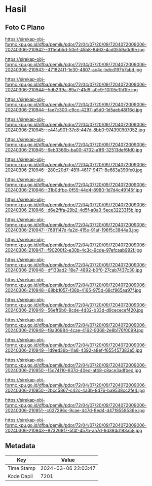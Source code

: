 # Hasil

## Foto C Plano

https://sirekap-obj-formc.kpu.go.id/dfba/pemilu/pdpr/72/04/07/20/09/7204072009006-20240306-210942--311ebb5d-50ef-45b8-8463-4cd0559a0d9e.jpg

https://sirekap-obj-formc.kpu.go.id/dfba/pemilu/pdpr/72/04/07/20/09/7204072009006-20240306-210943--471824f1-1e30-4807-ac4c-bdcd197b7abd.jpg

https://sirekap-obj-formc.kpu.go.id/dfba/pemilu/pdpr/72/04/07/20/09/7204072009006-20240306-210944--5db2ff9a-89a7-41d9-a0c9-10f05e1fd1fe.jpg

https://sirekap-obj-formc.kpu.go.id/dfba/pemilu/pdpr/72/04/07/20/09/7204072009006-20240306-210944--fae7c300-c9cc-4297-a5d0-1d5aeb48f16d.jpg

https://sirekap-obj-formc.kpu.go.id/dfba/pemilu/pdpr/72/04/07/20/09/7204072009006-20240306-210945--e441a901-37c8-447d-8bb0-974390907052.jpg

https://sirekap-obj-formc.kpu.go.id/dfba/pemilu/pdpr/72/04/07/20/09/7204072009006-20240306-210945--6eb3366b-ba00-4702-a1f6-32513def6fd0.jpg

https://sirekap-obj-formc.kpu.go.id/dfba/pemilu/pdpr/72/04/07/20/09/7204072009006-20240306-210946--280c20d7-481f-4617-9471-8e683a390fe0.jpg

https://sirekap-obj-formc.kpu.go.id/dfba/pemilu/pdpr/72/04/07/20/09/7204072009006-20240306-210946--31b0dfbe-0f55-44d4-8980-1d7d4c49145f.jpg

https://sirekap-obj-formc.kpu.go.id/dfba/pemilu/pdpr/72/04/07/20/09/7204072009006-20240306-210946--d6e2fffa-29b2-4d5f-a0a3-5ece3223315b.jpg

https://sirekap-obj-formc.kpu.go.id/dfba/pemilu/pdpr/72/04/07/20/09/7204072009006-20240306-210947--7681147d-fa2d-415e-91af-196f5c3844a3.jpg

https://sirekap-obj-formc.kpu.go.id/dfba/pemilu/pdpr/72/04/07/20/09/7204072009006-20240306-210947--f90200f2-e30b-4c3c-9cde-97efcaab992f.jpg

https://sirekap-obj-formc.kpu.go.id/dfba/pemilu/pdpr/72/04/07/20/09/7204072009006-20240306-210948--df133ad2-18e7-4892-b0f0-27cab7437c30.jpg

https://sirekap-obj-formc.kpu.go.id/dfba/pemilu/pdpr/72/04/07/20/09/7204072009006-20240306-210948--68bb1057-f36b-4165-975d-68cf965aa97f.jpg

https://sirekap-obj-formc.kpu.go.id/dfba/pemilu/pdpr/72/04/07/20/09/7204072009006-20240306-210949--56eff6b0-8cde-4d32-b33d-d9cececef420.jpg

https://sirekap-obj-formc.kpu.go.id/dfba/pemilu/pdpr/72/04/07/20/09/7204072009006-20240306-210949--f8a36984-4cae-4162-9368-2e8b176f0099.jpg

https://sirekap-obj-formc.kpu.go.id/dfba/pemilu/pdpr/72/04/07/20/09/7204072009006-20240306-210949--1d9ed39b-11a8-4392-a8ef-f655457383e5.jpg

https://sirekap-obj-formc.kpu.go.id/dfba/pemilu/pdpr/72/04/07/20/09/7204072009006-20240306-210950--15d74110-937d-40ed-af48-c8ace3adfbed.jpg

https://sirekap-obj-formc.kpu.go.id/dfba/pemilu/pdpr/72/04/07/20/09/7204072009006-20240306-210950--2bcc5867-c42c-4a3b-8d76-ba9538cc2fe4.jpg

https://sirekap-obj-formc.kpu.go.id/dfba/pemilu/pdpr/72/04/07/20/09/7204072009006-20240306-210951--c027296c-9cae-447d-8ed4-d4718558536e.jpg

https://sirekap-obj-formc.kpu.go.id/dfba/pemilu/pdpr/72/04/07/20/09/7204072009006-20240306-210943--873268f7-5f4f-457b-aa7d-9d394d183a58.jpg


## Metadata

| Key        | Value               |
| ---------- | ------------------- |
| Time Stamp | 2024-03-06 22:03:47 |
| Kode Dapil | 7201                |



